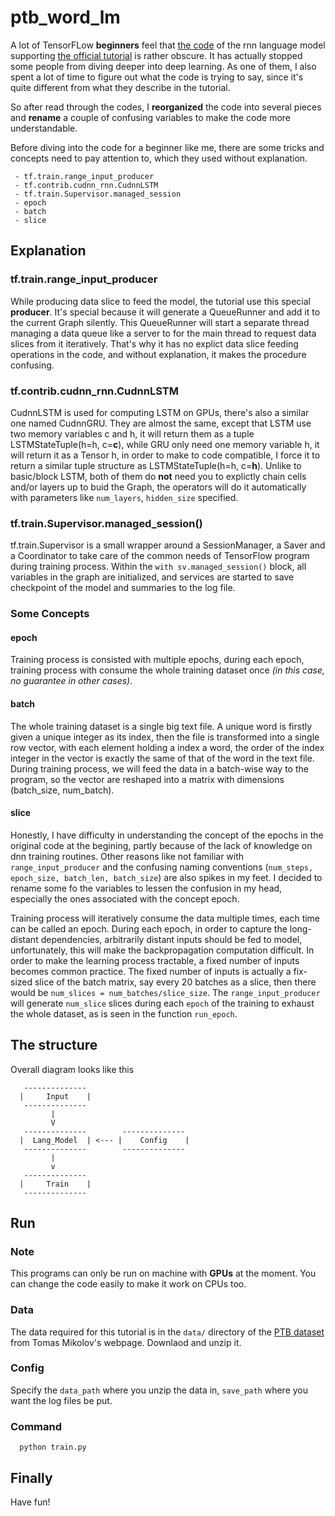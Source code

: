 # ptb_word_lm
A lot of TensorFLow **beginners** feel that [the code](https://github.com/tensorflow/models/blob/master/tutorials/rnn/ptb/ptb_word_lm.py) of the rnn language model supporting [the official tutorial](https://www.tensorflow.org/tutorials/recurrent) is rather obscure. It has actually stopped some people from diving deeper into deep learning. As one of them, I also spent a lot of time to figure out what the code is trying to say, since it's quite different from what they describe in the tutorial.

So after read through the codes, I **reorganized** the code into several pieces and **rename** a couple of confusing variables to make the code more understandable.

Before diving into the code for a beginner like me, there are some tricks and concepts need to pay attention to, which they used without explanation.
```
 - tf.train.range_input_producer
 - tf.contrib.cudnn_rnn.CudnnLSTM
 - tf.train.Supervisor.managed_session
 - epoch
 - batch
 - slice
```
## Explanation
 ### tf.train.range_input_producer
 While producing data slice to feed the model, the tutorial use this special **producer**. It's special because it will generate a QueueRunner and add it to the current Graph silently. This QueueRunner will start a separate thread managing a data queue like a server to for the main thread to request data slices from it iteratively. That's why it has no explict data slice feeding operations in the code, and without explanation, it makes the procedure confusing.

 ### tf.contrib.cudnn_rnn.CudnnLSTM
 CudnnLSTM is used for computing LSTM on GPUs, there's also a similar one named CudnnGRU. They are almost the same, except that LSTM use two memory variables c and h, it will return them as a tuple LSTMStateTuple(h=h, c=**c**), while GRU only need one memory variable h, it will return it as a Tensor h, in order to make to code compatible, I force it to return a similar tuple structure as LSTMStateTuple(h=h, c=**h**).
 Unlike to basic/block LSTM, both of them do **not** need you to explictly chain cells and/or layers up to buid the Graph, the operators will do it automatically with parameters like `num_layers`, `hidden_size` specified.

 ### tf.train.Supervisor.managed_session()
 tf.train.Supervisor is a small wrapper around a SessionManager, a Saver and a Coordinator to take care of the common needs of TensorFlow program during training process.
 Within the `with sv.managed_session()` block, all variables in the graph are initialized, and services are started to save checkpoint of the model and summaries to the log file.

### Some Concepts
#### epoch
Training process is consisted with multiple epochs, during each epoch, training process with consume the whole training dataset once *(in this case, no guarantee in other cases)*.

#### batch
The whole training dataset is a single big text file. A unique word is firstly given a unique integer as its index, then the file is transformed into a single row vector, with each element holding a index a word, the order of the index integer in the vector is exactly the same of that of the word in the text file.
During training process, we will feed the data in a batch-wise way to the program, so the vector are reshaped into a matrix with dimensions (batch_size, num_batch).

#### slice
Honestly, I have difficulty in understanding the concept of the epochs in the original code at the begining, partly because of the lack of knowledge on dnn training routines. Other reasons like not familiar with `range_input_producer` and the confusing naming conventions (`num_steps, epoch_size, batch_len, batch_size`) are also spikes in my feet. 
I decided to rename some fo the variables to lessen the confusion in my head, especially the ones associated with the concept epoch.


Training process will iteratively consume the data multiple times, each time can be called an epoch. During each epoch, in order to capture the long-distant dependencies, arbitrarily distant inputs should be fed to model, unfortunately, this will make the backpropagation computation difficult. In order to make the learning process tractable, a fixed number of inputs becomes common practice. The fixed number of inputs is actually a fix-sized slice of the batch matrix, say every 20 batches as a slice, then there would be `num_slices = num_batches/slice_size`. The `range_input_producer` will generate `num_slice` slices during each `epoch` of the training to exhaust the whole dataset, as is seen in the function `run_epoch`.


## The structure
Overall diagram looks like this
```
   --------------
  |     Input    |
   --------------
         |
         V
   --------------        --------------
  |  Lang_Model  | <--- |    Config    |
   --------------        --------------
         |
         v
   --------------
  |     Train    |
   --------------
```

## Run
### Note
This programs can only be run on machine with **GPUs** at the moment. You can change the code easily to make it work on CPUs too.


### Data
The data required for this tutorial is in the `data/` directory of the [PTB dataset](http://www.fit.vutbr.cz/~imikolov/rnnlm/simple-examples.tgz) from Tomas Mikolov's webpage.
Downlaod and unzip it.


### Config
Specify the `data_path` where you unzip the data in, `save_path` where you want the log files be put.


### Command
```
  python train.py
```


## Finally
Have fun!
